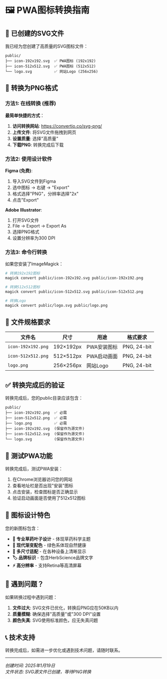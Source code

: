 # 🖼️ PWA图标转换指南

## 📁 已创建的SVG文件

我已经为您创建了高质量的SVG图标文件：

```
public/
├── icon-192x192.svg  ✅ PWA图标 (192x192)
├── icon-512x512.svg  ✅ PWA图标 (512x512)  
└── logo.svg          ✅ 网站Logo (256x256)
```

## 🔄 转换为PNG格式

### 方法1: 在线转换 (推荐)

**最简单快捷的方式**：

1. **访问转换网站**: https://convertio.co/svg-png/
2. **上传文件**: 将SVG文件拖拽到网页
3. **设置质量**: 选择"高质量"
4. **下载PNG**: 转换完成后下载

### 方法2: 使用设计软件

**Figma (免费)**:
1. 导入SVG文件到Figma
2. 选中图标 → 右键 → "Export"
3. 格式选择"PNG"，分辨率选择"2x"
4. 点击"Export"

**Adobe Illustrator**:
1. 打开SVG文件
2. File → Export → Export As
3. 选择PNG格式
4. 设置分辨率为300 DPI

### 方法3: 命令行转换

如果您安装了ImageMagick：

```bash
# 转换192x192图标
magick convert public/icon-192x192.svg public/icon-192x192.png

# 转换512x512图标  
magick convert public/icon-512x512.svg public/icon-512x512.png

# 转换Logo
magick convert public/logo.svg public/logo.png
```

## 📱 文件规格要求

| 文件名 | 尺寸 | 用途 | 格式要求 |
|--------|------|------|----------|
| `icon-192x192.png` | 192×192px | PWA安装图标 | PNG, 24-bit |
| `icon-512x512.png` | 512×512px | PWA启动画面 | PNG, 24-bit |
| `logo.png` | 256×256px | 网站Logo | PNG, 24-bit |

## ✅ 转换完成后的验证

转换完成后，您的public目录应该包含：

```
public/
├── icon-192x192.png  ✅ 必需
├── icon-512x512.png  ✅ 必需
├── logo.png          ✅ 必需
├── icon-192x192.svg  (保留作为源文件)
├── icon-512x512.svg  (保留作为源文件)
└── logo.svg          (保留作为源文件)
```

## 🧪 测试PWA功能

转换完成后，测试PWA安装：

1. 在Chrome浏览器访问您的网站
2. 查看地址栏是否出现"安装"图标
3. 点击安装，检查图标是否正确显示
4. 验证启动画面是否使用了512x512图标

## 🎨 图标设计特色

您的新图标包含：

- **🌿 专业草药叶子设计** - 体现草药科学主题
- **🎨 现代渐变配色** - 绿色系体现自然健康
- **📱 多尺寸适配** - 在各种设备上清晰显示
- **🏷️ 品牌标识** - 包含HerbScience品牌文字
- **⚡ 高分辨率** - 支持Retina等高清屏幕

## 🔧 遇到问题？

如果转换过程中遇到问题：

1. **文件过大**: SVG文件已优化，转换后PNG应在50KB以内
2. **质量模糊**: 确保选择"高质量"或"300 DPI"设置
3. **颜色失真**: SVG使用标准颜色，应无失真问题

## 📞 技术支持

转换完成后，如需进一步优化或遇到技术问题，请随时联系。

---

*创建时间: 2025年1月19日*  
*文件状态: SVG源文件已创建，等待PNG转换*

